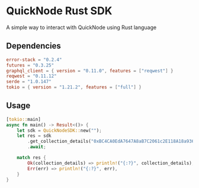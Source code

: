 # QuickNode Rust SDK

A simple way to interact with QuickNode using Rust language

## Dependencies

```toml
error-stack = "0.2.4"
futures = "0.3.25"
graphql_client = { version = "0.11.0", features = ["reqwest"] }
reqwest = "0.11.12"
serde = "1.0.147"
tokio = { version = "1.21.2", features = ["full"] }
```

## Usage

```rust
[tokio::main]
async fn main() -> Result<()> {
    let sdk = QuickNodeSDK::new("");
    let res = sdk
        .get_collection_details("0xBC4CA0EdA7647A8aB7C2061c2E118A18a936f13D")
        .await;

    match res {
        Ok(collection_details) => println!("{:?}", collection_details),
        Err(err) => println!("{:?}", err),
    }
}
```


